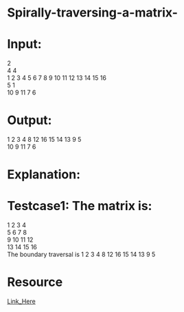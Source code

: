 # Spirally-traversing-a-matrix-
# Input:
2 <br/>
4 4 <br/>
1 2 3 4 5 6 7 8 9 10 11 12 13 14 15 16 <br/>
5 1<br/>
10 9 11 7 6<br/>
 # Output:
1 2 3 4 8 12 16 15 14 13 9 5 <br/>
10 9 11 7 6<br/> 

 # Explanation:
# Testcase1: The matrix is:
1 2 3 4<br/>
5 6 7 8<br/>
9 10 11 12<br/>
13 14 15 16<br/>
 The boundary traversal is 1 2 3 4 8 12 16 15 14 13 9 5<br/>
# Resource 
 [Link_Here](https://practice.geeksforgeeks.org/problems/spirally-traversing-a-matrix/0/?track=dsa-self-paced-preview-matrix&batchId=174)
